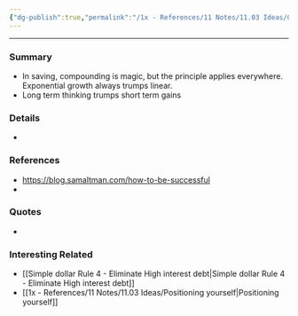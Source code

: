 ```yaml
---
{"dg-publish":true,"permalink":"/1x - References/11 Notes/11.03 Ideas/Compounding is magic/","title":"Compounding is magic","created":"2022-11-01T15:02:35.000+03:00","updated":"2024-02-14T20:18:34.277+03:00"}
---
```


---

### Summary
- In saving, compounding is magic, but the principle applies everywhere. Exponential growth always trumps linear.
- Long term thinking trumps short term gains

### Details
- 

### References
- https://blog.samaltman.com/how-to-be-successful
- 

### Quotes
-

### Interesting Related
- [[Simple dollar Rule 4 - Eliminate High interest debt\|Simple dollar Rule 4 - Eliminate High interest debt]]
- [[1x - References/11 Notes/11.03 Ideas/Positioning yourself\|Positioning yourself]]